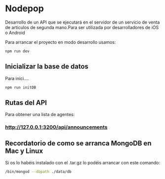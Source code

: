 # Nodepop

Desarrollo de un API que se ejecutará en el servidor de un servicio de venta de articulos de segunda mano.Para ser utilizada por desarrolladores de iOS o Android

Para arrancar el proyecto en modo desarrollo usamos:

```sh
npm run dev
```

## Inicializar la base de datos

Para inici....

```sh
npm run initDB
```

## Rutas del API

Para obtener una lista de agentes:

### http://127.0.0.1:3200/api/announcements

## Recordatorio de como se arranca MongoDB en Mac y Linux

Si os lo habéis instalado con el .tar.gz lo podéis arrancar con este comando:

```sh
/bin/mongod --dbpath ./data/db
```
